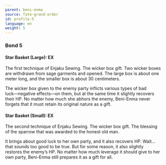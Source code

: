 ```yaml
---
parent: beni-enma
source: fate-grand-order
id: profile-5
language: en
weight: 5
---
```


### Bond 5

#### Star Basket (Large): EX

The first technique of Enjaku Sewing. The wicker box gift.
Two wicker boxes are withdrawn from sage garments and opened.
The large box is about one meter long, and the smaller box is about 30 centimeters.

The wicker box given to the enemy party inflicts various types of bad luck―negative effects―on them, but at the same time it slightly recovers their HP. No matter how much she abhors the enemy, Beni-Enma never forgets that it must retain its original nature as a gift.

#### Star Basket (Small): EX

The second technique of Enjaku Sewing. The wicker box gift.
The blessing of the sparrow that was awarded to the honest old man.

It brings about good luck to her own party, and it also recovers HP. Wait…that sounds too good to be true.
But for some reason, it also slightly restores the enemy’s HP.
No matter how much leverage it should give to her own party, Beni-Enma still prepares it as a gift for all.
